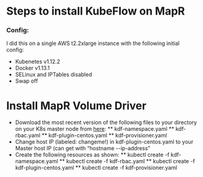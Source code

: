 # Steps to install KubeFlow on MapR
### Config: 
I did this on a single AWS t2.2xlarge instance with the following initial config:
* Kubenetes v1.12.2
* Docker v1.13.1
* SELinux and IPTables disabled
* Swap off


# Install MapR Volume Driver
* Download the most recent version of the following files to your directory on your K8s master node from [here](http://package.mapr.com/tools/KubernetesDataFabric/):
** kdf-namespace.yaml
** kdf-rbac.yaml
** kdf-plugin-centos.yaml
** kdf-provisioner.yaml
* Change host IP (labeled: changeme!) in kdf-plugin-centos.yaml to your Master host IP (can get with “hostname --ip-address”
* Create the following resources as shown:
** kubectl create -f kdf-namespace.yaml
** kubectl create -f kdf-rbac.yaml
** kubectl create -f kdf-plugin-centos.yaml
** kubectl create -f kdf-provisioner.yaml





